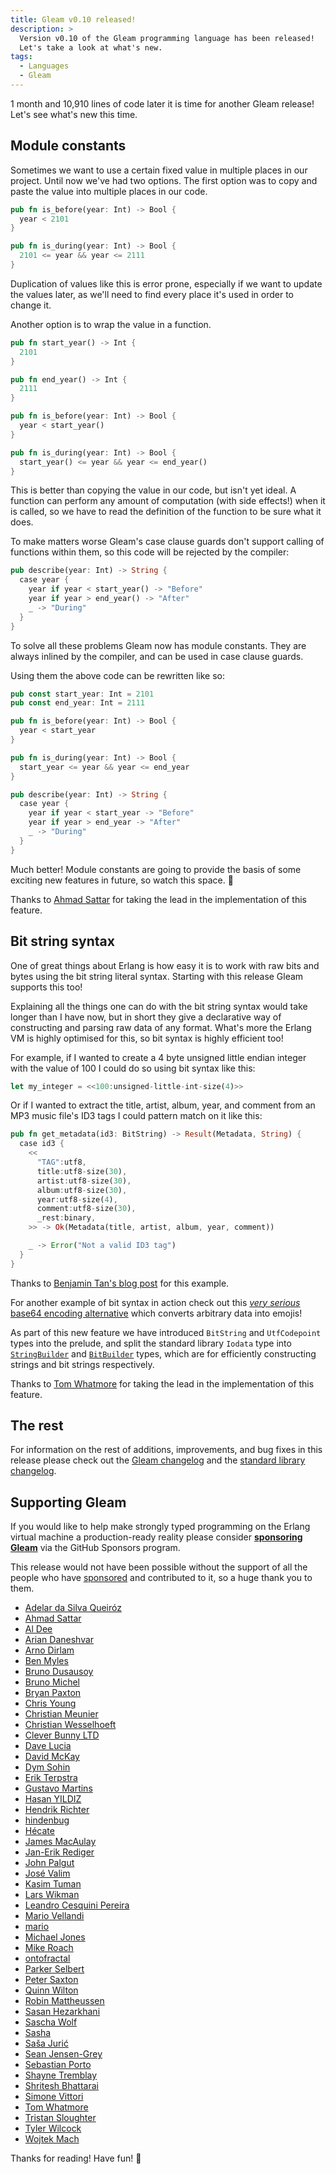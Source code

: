 ```yaml
---
title: Gleam v0.10 released!
description: >
  Version v0.10 of the Gleam programming language has been released!
  Let's take a look at what's new.
tags:
  - Languages
  - Gleam
---
```


1 month and 10,910 lines of code later it is time for another Gleam
release! Let's see what's new this time.


## Module constants

Sometimes we want to use a certain fixed value in multiple places in our
project. Until now we've had two options. The first option was to copy and
paste the value into multiple places in our code.

```rust
pub fn is_before(year: Int) -> Bool {
  year < 2101
}

pub fn is_during(year: Int) -> Bool {
  2101 <= year && year <= 2111
}
```

Duplication of values like this is error prone, especially if we want to
update the values later, as we'll need to find every place it's used in order
to change it.

Another option is to wrap the value in a function.


```rust
pub fn start_year() -> Int {
  2101
}

pub fn end_year() -> Int {
  2111
}

pub fn is_before(year: Int) -> Bool {
  year < start_year()
}

pub fn is_during(year: Int) -> Bool {
  start_year() <= year && year <= end_year()
}
```

This is better than copying the value in our code, but isn't yet ideal. A
function can perform any amount of computation (with side effects!) when it is
called, so we have to read the definition of the function to be sure what it
does.

To make matters worse Gleam's case clause guards don't support calling of
functions within them, so this code will be rejected by the compiler:

```rust
pub describe(year: Int) -> String {
  case year {
    year if year < start_year() -> "Before"
    year if year > end_year() -> "After"
    _ -> "During"
  }
}
```

To solve all these problems Gleam now has module constants. They are always
inlined by the compiler, and can be used in case clause guards.

Using them the above code can be rewritten like so:


```rust
pub const start_year: Int = 2101
pub const end_year: Int = 2111

pub fn is_before(year: Int) -> Bool {
  year < start_year
}

pub fn is_during(year: Int) -> Bool {
  start_year <= year && year <= end_year
}

pub describe(year: Int) -> String {
  case year {
    year if year < start_year -> "Before"
    year if year > end_year -> "After"
    _ -> "During"
  }
}
```

Much better! Module constants are going to provide the basis of some exciting
new features in future, so watch this space. 🚀

Thanks to [Ahmad Sattar](https://github.com/thehabbos007) for taking the
lead in the implementation of this feature.


## Bit string syntax

One of great things about Erlang is how easy it is to work with raw bits and
bytes using the bit string literal syntax. Starting with this release Gleam
supports this too!

Explaining all the things one can do with the bit string syntax would take
longer than I have now, but in short they give a declarative way of
constructing and parsing raw data of any format. What's more the Erlang VM is
highly optimised for this, so bit syntax is highly efficient too!

For example, if I wanted to create a 4 byte unsigned little endian integer
with the value of 100 I could do so using bit syntax like this:

```rust
let my_integer = <<100:unsigned-little-int-size(4)>>
```

Or if I wanted to extract the title, artist, album, year, and comment from an
MP3 music file's ID3 tags I could pattern match on it like this:

```rust
pub fn get_metadata(id3: BitString) -> Result(Metadata, String) {
  case id3 {
    <<
      "TAG":utf8,
      title:utf8-size(30),
      artist:utf8-size(30),
      album:utf8-size(30),
      year:utf8-size(4),
      comment:utf8-size(30),
      _rest:binary,
    >> -> Ok(Metadata(title, artist, album, year, comment))

    _ -> Error("Not a valid ID3 tag")
  }
}
```

Thanks to [Benjamin Tan's blog post][bit-string-blog]
for this example.

For another example of bit syntax in action check out this [_very serious_
base64 encoding alternative][ecoji] which converts arbitrary data into emojis!

As part of this new feature we have introduced `BitString` and `UtfCodepoint`
types into the prelude, and split the standard library `Iodata` type into
[`StringBuilder`][string-builder] and [`BitBuilder`][bit-builder] types, which
are for efficiently constructing strings and bit strings respectively.

Thanks to [Tom Whatmore](https://github.com/tomwhatmore) for taking the
lead in the implementation of this feature.


## The rest

For information on the rest of additions, improvements, and bug fixes in this
release please check out the [Gleam changelog][gleam-changelog] and the
[standard library changelog][stdlib-changelog].

## Supporting Gleam

If you would like to help make strongly typed programming on the Erlang
virtual machine a production-ready reality please consider **[sponsoring
Gleam][sponsor]** via the GitHub Sponsors program.

This release would not have been possible without the support of all the
people who have [sponsored](https://github.com/sponsors/lpil) and contributed
to it, so a huge thank you to them.

- [Adelar da Silva Queiróz](https://github.com/adelarsq)
- [Ahmad Sattar](https://github.com/thehabbos007)
- [Al Dee](https://github.com/scripttease)
- [Arian Daneshvar](https://github.com/bees)
- [Arno Dirlam](https://github.com/arnodirlam)
- [Ben Myles](https://github.com/benmyles)
- [Bruno Dusausoy](https://github.com/bdusauso)
- [Bruno Michel](https://github.com/nono)
- [Bryan Paxton](https://github.com/starbelly)
- [Chris Young](https://github.com/worldofchris)
- [Christian Meunier](https://github.com/tlvenn)
- [Christian Wesselhoeft](https://github.com/xtian)
- [Clever Bunny LTD](https://github.com/cleverbunny)
- [Dave Lucia](https://github.com/davydog187)
- [David McKay](https://github.com/rawkode)
- [Dym Sohin](https://github.com/dym-sh)
- [Erik Terpstra](https://github.com/eterps)
- [Gustavo Martins](https://github.com/namoscagnm)
- [Hasan YILDIZ](https://github.com/hsnyildiz)
- [Hendrik Richter](https://github.com/hendi)
- [hindenbug](https://github.com/hindenbug)
- [Hécate](https://github.com/Kleidukos)
- [James MacAulay](https://github.com/jamesmacaulay)
- [Jan-Erik Rediger](https://github.com/badboy)
- [John Palgut](https://github.com/Jwsonic)
- [José Valim](https://github.com/josevalim)
- [Kasim Tuman](https://github.com/oneness)
- [Lars Wikman](https://github.com/lawik)
- [Leandro Cesquini Pereira](https://github.com/leandrocp)
- [Mario Vellandi](https://github.com/mvellandi)
- [mario](https://github.com/mario-mazo)
- [Michael Jones](https://github.com/michaeljones)
- [Mike Roach](https://github.com/mroach)
- [ontofractal](https://github.com/ontofractal)
- [Parker Selbert](https://github.com/sorentwo)
- [Peter Saxton](https://github.com/CrowdHailer)
- [Quinn Wilton](https://github.com/QuinnWilton)
- [Robin Mattheussen](https://github.com/romatthe)
- [Sasan Hezarkhani](https://github.com/gootik)
- [Sascha Wolf](https://github.com/sascha-wolf)
- [Sasha](https://github.com/scileo)
- [Saša Jurić](https://github.com/sasa1977)
- [Sean Jensen-Grey](https://github.com/seanjensengrey)
- [Sebastian Porto](https://github.com/sporto)
- [Shayne Tremblay](https://github.com/MainShayne233)
- [Shritesh Bhattarai](https://github.com/shritesh)
- [Simone Vittori](https://github.com/simonewebdesign)
- [Tom Whatmore](https://github.com/tomwhatmore)
- [Tristan Sloughter](https://github.com/tsloughter)
- [Tyler Wilcock](https://github.com/twilco)
- [Wojtek Mach](https://github.com/wojtekmach)

Thanks for reading! Have fun! 💜

[ecoji]: https://github.com/lpil/ecoji/
[sponsor]: https://github.com/sponsors/lpil
[bit-builder]: https://hexdocs.pm/gleam_stdlib/gleam/bit_builder/
[string-builder]: https://hexdocs.pm/gleam_stdlib/gleam/string_builder/
[bit-string-blog]: https://benjamintan.io/blog/2014/06/10/elixir-bit-syntax-and-id3/
[gleam-changelog]: https://github.com/gleam-lang/gleam/blob/main/CHANGELOG.md#v0100---2020-07-01
[stdlib-changelog]: https://github.com/gleam-lang/stdlib/blob/main/CHANGELOG.md#v0101---2020-07-01
